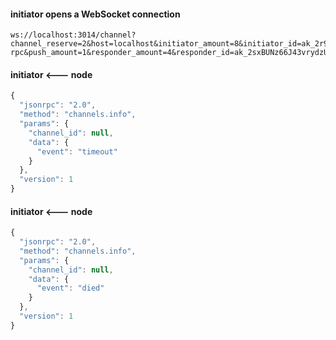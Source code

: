 
#### initiator opens a WebSocket connection
```
ws://localhost:3014/channel?channel_reserve=2&host=localhost&initiator_amount=8&initiator_id=ak_2r9z9fw5UmPLcx6qVS3bAECZxvZqq5j9pzMve2hEgZsLoQ5nZR&lock_period=10&port=13179&protocol=json-rpc&push_amount=1&responder_amount=4&responder_id=ak_2sxBUNz66J43vrydzUocL9j9o52UwD7cf58j9G468XupB8xRdT&role=initiator&timeout_accept=500
```

#### initiator <--- node
```javascript
{
  "jsonrpc": "2.0",
  "method": "channels.info",
  "params": {
    "channel_id": null,
    "data": {
      "event": "timeout"
    }
  },
  "version": 1
}
```

#### initiator <--- node
```javascript
{
  "jsonrpc": "2.0",
  "method": "channels.info",
  "params": {
    "channel_id": null,
    "data": {
      "event": "died"
    }
  },
  "version": 1
}
```
